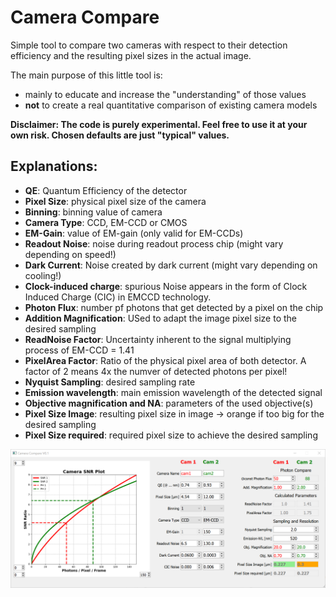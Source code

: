 # Camera Compare

Simple tool to compare two cameras with respect to their detection efficiency and the resulting pixel sizes in the actual image.

The main purpose of this little tool is:

* mainly to educate and increase the "understanding" of those values
* **not** to create a real quantitative comparison of existing camera models

**Disclaimer: The code is purely experimental. Feel free to use it at your own risk. Chosen defaults are just "typical" values.**

## Explanations:

* **QE**: Quantum Efficiency of the detector
* **Pixel Size**: physical pixel size of the camera
* **Binning**: binning value of camera
* **Camera Type**: CCD, EM-CCD or CMOS
* **EM-Gain**: value of EM-gain (only valid for EM-CCDs)
* **Readout Noise**: noise during readout process chip (might vary depending on speed!)
* **Dark Current**: Noise created by dark current (might vary depending on cooling!)
* **Clock-induced charge**: spurious Noise appears in the form of Clock Induced Charge (CIC) in EMCCD technology.
* **Photon Flux**: number pf photons that get detected by a pixel on the chip
* **Addition Magnification**: USed to adapt the image pixel size to the desired sampling
* **ReadNoise Factor**: Uncertainty inherent to the signal multiplying process of EM-CCD = 1.41
* **PixelArea Factor**: Ratio of the physical pixel area of both detector. A factor of 2 means 4x the numver of detected photons per pixel! 
* **Nyquist Sampling**: desired sampling rate
* **Emission wavelength**: main emission wavelength of the detected signal
* **Objective magnification and NA**: parameters of the used objective(s)
* **Pixel Size Image**: resulting pixel size in image -> orange if too big for the desired sampling
* **Pixel Size required**: required pixel size to achieve the desired sampling

![Camera Compare - Screeshot](./images/camera_compare1.png)
 
